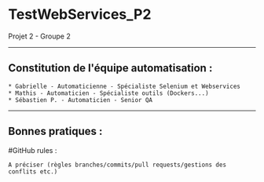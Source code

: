 # TestWebServices_P2

 Projet 2 - Groupe 2
 
---------------------------------------
Constitution de l'équipe automatisation :
---------------------------------------

    * Gabrielle - Automaticienne - Spécialiste Selenium et Webservices
    * Mathis - Automaticien - Spécialiste outils (Dockers...)
    * Sébastien P. - Automaticien - Senior QA  

------------------
 Bonnes pratiques :
------------------

#GitHub rules :

    A préciser (règles branches/commits/pull requests/gestions des conflits etc.)
